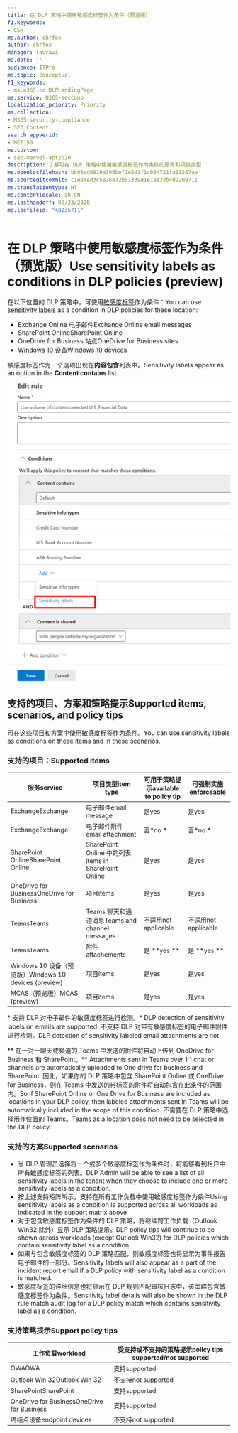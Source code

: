 ```yaml
---
title: 在 DLP 策略中使用敏感度标签作为条件（预览版）
f1.keywords:
- CSH
ms.author: chrfox
author: chrfox
manager: laurawi
ms.date: ''
audience: ITPro
ms.topic: conceptual
f1_keywords:
- ms.o365.cc.DLPLandingPage
ms.service: O365-seccomp
localization_priority: Priority
ms.collection:
- M365-security-compliance
- SPO_Content
search.appverid:
- MET150
ms.custom:
- seo-marvel-apr2020
description: 了解可在 DLP 策略中使用敏感度标签作为条件的服务和项目类型
ms.openlocfilehash: bb06ed6919a396bef1e5d1f1cb04731fa11267ae
ms.sourcegitcommit: c1ee4ed3c5826872b57339e1e1aa33b4d2209711
ms.translationtype: HT
ms.contentlocale: zh-CN
ms.lasthandoff: 09/23/2020
ms.locfileid: "48235711"
---
```

# <a name="use-sensitivity-labels-as-conditions-in-dlp-policies-preview"></a><span data-ttu-id="00074-103">在 DLP 策略中使用敏感度标签作为条件（预览版）</span><span class="sxs-lookup"><span data-stu-id="00074-103">Use sensitivity labels as conditions in DLP policies (preview)</span></span>

<span data-ttu-id="00074-104">在以下位置的 DLP 策略中，可使用[敏感度标签](sensitivity-labels.md)作为条件：</span><span class="sxs-lookup"><span data-stu-id="00074-104">You can use [sensitivity labels](sensitivity-labels.md) as a condition in DLP policies for these location:</span></span>

- <span data-ttu-id="00074-105">Exchange Online 电子邮件</span><span class="sxs-lookup"><span data-stu-id="00074-105">Exchange Online email messages</span></span>
- <span data-ttu-id="00074-106">SharePoint Online</span><span class="sxs-lookup"><span data-stu-id="00074-106">SharePoint Online</span></span>
- <span data-ttu-id="00074-107">OneDrive for Business 站点</span><span class="sxs-lookup"><span data-stu-id="00074-107">OneDrive for Business sites</span></span>
- <span data-ttu-id="00074-108">Windows 10 设备</span><span class="sxs-lookup"><span data-stu-id="00074-108">Windows 10 devices</span></span>

<span data-ttu-id="00074-109">敏感度标签作为一个选项出现在**内容包含**列表中。</span><span class="sxs-lookup"><span data-stu-id="00074-109">Sensitivity labels appear as an option in the **Content contains** list.</span></span>

![使用敏感度标签作为条件](../media/dlp-sensitivity-label-as-a-condition.png)

## <a name="supported-items-scenarios-and-policy-tips"></a><span data-ttu-id="00074-111">支持的项目、方案和策略提示</span><span class="sxs-lookup"><span data-stu-id="00074-111">Supported items, scenarios, and policy tips</span></span>

<span data-ttu-id="00074-112">可在这些项目和方案中使用敏感度标签作为条件。</span><span class="sxs-lookup"><span data-stu-id="00074-112">You can use sensitivity labels as conditions on these items and in these scenarios.</span></span>

### <a name="supported-items"></a><span data-ttu-id="00074-113">支持的项目：</span><span class="sxs-lookup"><span data-stu-id="00074-113">Supported items</span></span>

|<span data-ttu-id="00074-114">服务</span><span class="sxs-lookup"><span data-stu-id="00074-114">service</span></span>  |<span data-ttu-id="00074-115">项目类型</span><span class="sxs-lookup"><span data-stu-id="00074-115">item type</span></span>  |<span data-ttu-id="00074-116">可用于策略提示</span><span class="sxs-lookup"><span data-stu-id="00074-116">available to policy tip</span></span>  |<span data-ttu-id="00074-117">可强制实施</span><span class="sxs-lookup"><span data-stu-id="00074-117">enforceable</span></span>  |
|---------|---------|---------|---------|
|<span data-ttu-id="00074-118">Exchange</span><span class="sxs-lookup"><span data-stu-id="00074-118">Exchange</span></span>    |<span data-ttu-id="00074-119">电子邮件</span><span class="sxs-lookup"><span data-stu-id="00074-119">email message</span></span>         |<span data-ttu-id="00074-120">是</span><span class="sxs-lookup"><span data-stu-id="00074-120">yes</span></span>         |<span data-ttu-id="00074-121">是</span><span class="sxs-lookup"><span data-stu-id="00074-121">yes</span></span>         |
|<span data-ttu-id="00074-122">Exchange</span><span class="sxs-lookup"><span data-stu-id="00074-122">Exchange</span></span>    |<span data-ttu-id="00074-123">电子邮件附件</span><span class="sxs-lookup"><span data-stu-id="00074-123">email attachment</span></span>         |<span data-ttu-id="00074-124">否\*</span><span class="sxs-lookup"><span data-stu-id="00074-124">no \*</span></span>         |<span data-ttu-id="00074-125">否\*</span><span class="sxs-lookup"><span data-stu-id="00074-125">no \*</span></span>         |
|<span data-ttu-id="00074-126">SharePoint Online</span><span class="sxs-lookup"><span data-stu-id="00074-126">SharePoint Online</span></span>     |<span data-ttu-id="00074-127">SharePoint Online 中的列表</span><span class="sxs-lookup"><span data-stu-id="00074-127">items in SharePoint Online</span></span>         |<span data-ttu-id="00074-128">是</span><span class="sxs-lookup"><span data-stu-id="00074-128">yes</span></span>         |<span data-ttu-id="00074-129">是</span><span class="sxs-lookup"><span data-stu-id="00074-129">yes</span></span>         |
|<span data-ttu-id="00074-130">OneDrive for Business</span><span class="sxs-lookup"><span data-stu-id="00074-130">OneDrive for Business</span></span>     |<span data-ttu-id="00074-131">项目</span><span class="sxs-lookup"><span data-stu-id="00074-131">items</span></span>         |<span data-ttu-id="00074-132">是</span><span class="sxs-lookup"><span data-stu-id="00074-132">yes</span></span>         |<span data-ttu-id="00074-133">是</span><span class="sxs-lookup"><span data-stu-id="00074-133">yes</span></span>         |
|<span data-ttu-id="00074-134">Teams</span><span class="sxs-lookup"><span data-stu-id="00074-134">Teams</span></span>     |<span data-ttu-id="00074-135">Teams 聊天和通道消息</span><span class="sxs-lookup"><span data-stu-id="00074-135">Teams and channel messages</span></span>         |<span data-ttu-id="00074-136">不适用</span><span class="sxs-lookup"><span data-stu-id="00074-136">not applicable</span></span>         |<span data-ttu-id="00074-137">不适用</span><span class="sxs-lookup"><span data-stu-id="00074-137">not applicable</span></span>         |
|<span data-ttu-id="00074-138">Teams</span><span class="sxs-lookup"><span data-stu-id="00074-138">Teams</span></span>     |<span data-ttu-id="00074-139">附件</span><span class="sxs-lookup"><span data-stu-id="00074-139">attachements</span></span>         |<span data-ttu-id="00074-140">是 \*\*</span><span class="sxs-lookup"><span data-stu-id="00074-140">yes \*\*</span></span>         |<span data-ttu-id="00074-141">是 \*\*</span><span class="sxs-lookup"><span data-stu-id="00074-141">yes \*\*</span></span>         |
|<span data-ttu-id="00074-142">Windows 10 设备（预览版）</span><span class="sxs-lookup"><span data-stu-id="00074-142">Windows 10 devices (preview)</span></span>     |<span data-ttu-id="00074-143">项目</span><span class="sxs-lookup"><span data-stu-id="00074-143">items</span></span>         |<span data-ttu-id="00074-144">是</span><span class="sxs-lookup"><span data-stu-id="00074-144">yes</span></span>         |<span data-ttu-id="00074-145">是</span><span class="sxs-lookup"><span data-stu-id="00074-145">yes</span></span>         |
|<span data-ttu-id="00074-146">MCAS（预览版）</span><span class="sxs-lookup"><span data-stu-id="00074-146">MCAS (preview)</span></span> |<span data-ttu-id="00074-147">项目</span><span class="sxs-lookup"><span data-stu-id="00074-147">items</span></span>         |<span data-ttu-id="00074-148">是</span><span class="sxs-lookup"><span data-stu-id="00074-148">yes</span></span>         |<span data-ttu-id="00074-149">是</span><span class="sxs-lookup"><span data-stu-id="00074-149">yes</span></span>         |

<span data-ttu-id="00074-150">\* 支持 DLP 对电子邮件的敏感度标签进行检测。</span><span class="sxs-lookup"><span data-stu-id="00074-150">\* DLP detection of sensitivity labels on emails are supported.</span></span> <span data-ttu-id="00074-151">不支持 DLP 对带有敏感度标签的电子邮件附件进行检测。</span><span class="sxs-lookup"><span data-stu-id="00074-151">DLP detection of sensitivity labeled email attachments are not.</span></span>

<span data-ttu-id="00074-152">\*\* 在一对一聊天或频道的 Teams 中发送的附件将自动上传到 OneDrive for Business 和 SharePoint。</span><span class="sxs-lookup"><span data-stu-id="00074-152">\*\* Attachments sent in Teams over 1:1 chat or channels are automatically uploaded to One drive for business and SharePoint.</span></span> <span data-ttu-id="00074-153">因此，如果你的 DLP 策略中包含 SharePoint Online 或 OneDrive for Business，则在 Teams 中发送的带标签的附件将自动包含在此条件的范围内。</span><span class="sxs-lookup"><span data-stu-id="00074-153">So if SharePoint Online or One Drive for Business are included as locations in your DLP policy, then labeled attachments sent in Teams will be automatically included in the scope of this condition.</span></span> <span data-ttu-id="00074-154">不需要在 DLP 策略中选择用作位置的 Teams。</span><span class="sxs-lookup"><span data-stu-id="00074-154">Teams as a location does not need to be selected in the DLP policy.</span></span>

### <a name="supported-scenarios"></a><span data-ttu-id="00074-155">支持的方案</span><span class="sxs-lookup"><span data-stu-id="00074-155">Supported scenarios</span></span>

- <span data-ttu-id="00074-156">当 DLP 管理员选择将一个或多个敏感度标签作为条件时，将能够看到租户中所有敏感度标签的列表。</span><span class="sxs-lookup"><span data-stu-id="00074-156">DLP Admin will be able to see a list of all sensitivity labels in the tenant when they choose to include one or more sensitivity labels as a condition.</span></span>
- <span data-ttu-id="00074-157">按上述支持矩阵所示，支持在所有工作负载中使用敏感度标签作为条件</span><span class="sxs-lookup"><span data-stu-id="00074-157">Using sensitivity labels as a condition is supported across all workloads as indicated in the support matrix above</span></span>
- <span data-ttu-id="00074-158">对于包含敏感度标签作为条件的 DLP 策略，将继续跨工作负载（Outlook Win32 除外）显示 DLP 策略提示。</span><span class="sxs-lookup"><span data-stu-id="00074-158">DLP policy tips will continue to be shown across workloads (except Outlook Win32) for DLP policies which contain sensitivity label as a condition.</span></span>
- <span data-ttu-id="00074-159">如果与包含敏感度标签的 DLP 策略匹配，则敏感度标签也将显示为事件报告电子邮件的一部分。</span><span class="sxs-lookup"><span data-stu-id="00074-159">Sensitivity labels will also appear as a part of the incident report email if a DLP policy with sensitivity label as a condition is matched.</span></span>
- <span data-ttu-id="00074-160">敏感度标签的详细信息也将显示在 DLP 规则匹配审核日志中，该策略包含敏感度标签作为条件。</span><span class="sxs-lookup"><span data-stu-id="00074-160">Sensitivity label details will also be shown in the DLP rule match audit log for a DLP policy match which contains sensitivity label as a condition.</span></span>


### <a name="support-policy-tips"></a><span data-ttu-id="00074-161">支持策略提示</span><span class="sxs-lookup"><span data-stu-id="00074-161">Support policy tips</span></span>


|<span data-ttu-id="00074-162">工作负载</span><span class="sxs-lookup"><span data-stu-id="00074-162">workload</span></span>  |<span data-ttu-id="00074-163">受支持或不支持的策略提示</span><span class="sxs-lookup"><span data-stu-id="00074-163">policy tips supported/not supported</span></span>  |
|---------|---------|
|<span data-ttu-id="00074-164">OWA</span><span class="sxs-lookup"><span data-stu-id="00074-164">OWA</span></span> |    <span data-ttu-id="00074-165">支持</span><span class="sxs-lookup"><span data-stu-id="00074-165">supported</span></span>     |
|<span data-ttu-id="00074-166">Outlook Win 32</span><span class="sxs-lookup"><span data-stu-id="00074-166">Outlook Win 32</span></span>    |  <span data-ttu-id="00074-167">不支持</span><span class="sxs-lookup"><span data-stu-id="00074-167">not supported</span></span>       |
|<span data-ttu-id="00074-168">SharePoint</span><span class="sxs-lookup"><span data-stu-id="00074-168">SharePoint</span></span>   |   <span data-ttu-id="00074-169">支持</span><span class="sxs-lookup"><span data-stu-id="00074-169">supported</span></span>      |
|<span data-ttu-id="00074-170">OneDrive for Business</span><span class="sxs-lookup"><span data-stu-id="00074-170">OneDrive for Business</span></span>    |    <span data-ttu-id="00074-171">支持</span><span class="sxs-lookup"><span data-stu-id="00074-171">supported</span></span>     |
|<span data-ttu-id="00074-172">终结点设备</span><span class="sxs-lookup"><span data-stu-id="00074-172">endpoint devices</span></span>   |  <span data-ttu-id="00074-173">不支持</span><span class="sxs-lookup"><span data-stu-id="00074-173">not supported</span></span>       |
